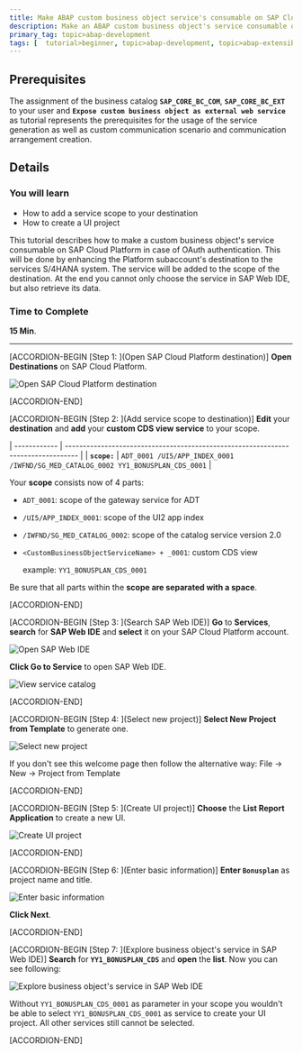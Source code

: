 ```yaml
---
title: Make ABAP custom business object service's consumable on SAP Cloud Platform via OAuth
description: Make an ABAP custom business object's service consumable on SAP Cloud Platform via OAuth. Enhancing the Platform subaccount's destination to the services S/4HANA system.
primary_tag: topic>abap-development
tags: [  tutorial>beginner, topic>abap-development, topic>abap-extensibility ]
---
```


## Prerequisites  
The assignment of the business catalog **`SAP_CORE_BC_COM`**, **`SAP_CORE_BC_EXT`** to your user and **`Expose custom business object as external web service`** as tutorial represents the prerequisites for the usage of the service generation as well as custom communication scenario and communication arrangement creation.

## Details
### You will learn
- How to add a service scope to your destination
- How to create a UI project

This tutorial describes how to make a custom business object's service consumable on SAP Cloud Platform in case of OAuth authentication. This will be done by enhancing the Platform subaccount's destination to the services S/4HANA system. The service will be added to the scope of the destination. At the end you cannot only choose the service in SAP Web IDE, but also retrieve its data.

### Time to Complete
**15 Min**.

---

[ACCORDION-BEGIN [Step 1: ](Open SAP Cloud Platform destination)]
**Open Destinations** on SAP Cloud Platform.

![Open SAP Cloud Platform destination](cp.png)

[ACCORDION-END]

[ACCORDION-BEGIN [Step 2: ](Add service scope to destination)]
**Edit** your **destination** and **add** your **custom CDS view service** to your scope.

| ------------ | --------------------------------------------------------------------------------- |
| **`scope:`** |  `ADT_0001 /UI5/APP_INDEX_0001 /IWFND/SG_MED_CATALOG_0002 YY1_BONUSPLAN_CDS_0001`  |


Your **scope** consists now of 4 parts:
 - `ADT_0001`: scope of the gateway service for ADT  
 - `/UI5/APP_INDEX_0001`: scope of the UI2 app index
 - `/IWFND/SG_MED_CATALOG_0002`: scope of the catalog service version 2.0
 - `<CustomBusinessObjectServiceName> + _0001`: custom CDS view

    example: `YY1_BONUSPLAN_CDS_0001`

Be sure that all parts within the **scope are separated with a space**.

[ACCORDION-END]

[ACCORDION-BEGIN [Step 3: ](Search SAP Web IDE)]
**Go** to **Services**, **search** for **SAP Web IDE** and **select** it on your SAP Cloud Platform account.

![Open SAP Web IDE](webide1.png)

**Click Go to Service** to open SAP Web IDE.

![View service catalog](sapcp.png)

[ACCORDION-END]

[ACCORDION-BEGIN [Step 4: ](Select new project)]
**Select New Project from Template** to generate one.

![Select new project](webide.png)

If you don't see this welcome page then follow the alternative way:
File -> New -> Project from Template


[ACCORDION-END]

[ACCORDION-BEGIN [Step 5: ](Create UI project)]
**Choose** the **List Report Application** to create a new UI.

![Create UI project](next.png)

[ACCORDION-END]

[ACCORDION-BEGIN [Step 6: ](Enter basic information)]
**Enter `Bonusplan`** as project name and title.

![Enter basic information](bonusplan.png)

**Click Next**.

[ACCORDION-END]

[ACCORDION-BEGIN [Step 7: ](Explore business object's service in SAP Web IDE)]
**Search** for **`YY1_BONUSPLAN_CDS`** and **open** the **list**. Now you can see following:

![Explore business object's service in SAP Web IDE](list2.png)

Without `YY1_BONUSPLAN_CDS_0001` as parameter in your scope you wouldn't be able to select `YY1_BONUSPLAN_CDS_0001` as service to create your UI project. All other services still cannot be selected.  

[ACCORDION-END]
